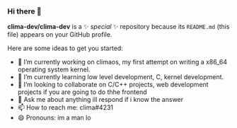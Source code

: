 ### Hi there 👋

**clima-dev/clima-dev** is a ✨ _special_ ✨ repository because its `README.md` (this file) appears on your GitHub profile.

Here are some ideas to get you started:

- 🔭 I’m currently working on climaos, my first attempt on writing a x86_64 operating system kernel.
- 🌱 I’m currently learning low level development, C, kernel development.
- 👯 I’m looking to collaborate on C/C++ projects, web development projects if you are going to do thhe frontend
- 💬 Ask me about anything ill respond if i know the answer
- 📫 How to reach me: clima#4231
- 😄 Pronouns: im a man lo
